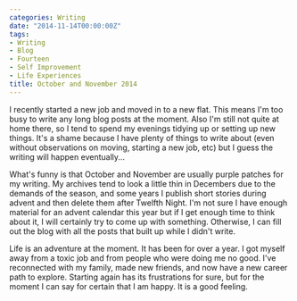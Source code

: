 ```yaml
---
categories: Writing
date: "2014-11-14T00:00:00Z"
tags:
- Writing
- Blog
- Fourteen
- Self Improvement
- Life Experiences
title: October and November 2014
---
```


I recently started a new job and moved in to a new flat. This means I'm too busy to write any long blog posts at the moment. Also I'm still not quite at home there, so I tend to spend my evenings tidying up or setting up new things. It's a shame because I have plenty of things to write about (even without observations on moving, starting a new job, etc) but I guess the writing will happen eventually...

What's funny is that October and November are usually purple patches for my writing. My archives tend to look a little thin in Decembers due to the demands of the season, and some years I publish short stories during  advent and then delete them after Twelfth Night. I'm not sure I have enough material for an advent calendar this year but if I get enough time to think about it, I will certainly try to come up with something. Otherwise, I can fill out the blog with all the posts that built up while I didn't write.

Life is an adventure at the moment. It has been for over a year. I got myself away from a toxic job and from people who were doing me no good. I've reconnected with my family, made new friends, and now have a new career path to explore. Starting again has its frustrations for sure, but for the moment I can say for certain that I am happy. It is a good feeling.
